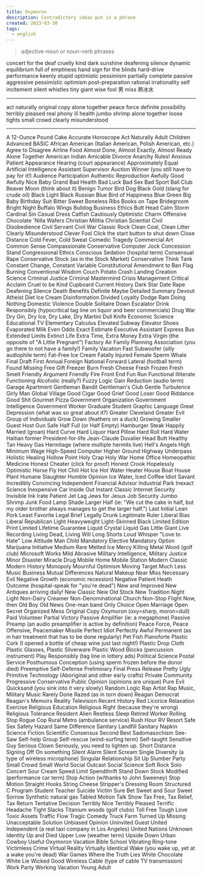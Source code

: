 ```yaml
---
title: Oxymoron
description: Contradictory ideas put in a phrase
created: 2023-03-30
tags:
  - english
---
```


> adjective-noun or noun-verb phrases

concert for the deaf
cruelly kind
dark sunshine
deafening silence
dynamic equilibrium
full of emptiness
hand sign for the blinds
hard-drive performance
keenly stupid
optimistic pessimism
partially complete
passive aggressive
pessimistic optimism
post-preparation
rational irrationality
self incitement
silent whistles
tiny giant
wise fool
男 miss
熱冰水

---

act naturally
original copy
alone together
peace force
definite possibility
terribly pleased
real phony
ill health
jumbo shrimp
alone together
loose tights
small crowd
clearly misunderstood

---

A 12-Ounce Pound Cake
Accurate Horoscope
Act Naturally
Adult Children
Advanced BASIC
African American (Italian American, Polish American, etc.)
Agree to Disagree
Airline Food
Almost Done, Almost Exactly, Almost Ready
Alone Together
American Indian
Amicable Divorce
Anarchy Rules!
Anxious Patient
Appearance Hearing (court appearance)
Approximately Equal
Artificial Intelligence
Assistant Supervisor
Auction Winner (you still have to pay for it!)
Audience Participation
Authentic Reproduction
Awfully Good
Awfully Nice
Baby Grand
Bad Health
Bad Luck
Bad Sex
Bad Sport
Ball Club
Beaver Moon (think about it)
Benign Tumor
Bird Dog
Black Gold (slang for crude oil)
Black Light
Black Russian
Blue Bird of Happiness
Blue Green
Big Baby
Birthday Suit
Bitter Sweet
Boneless Ribs
Books on Tape
Bridegroom
Bright Night
Buffalo Wings
Bulldog
Business Ethics
Butt Head
Calm Storm
Cardinal Sin
Casual Dress
Catfish
Cautiously Optimistic
Charm Offensive
Chocolate 'Nilla Wafers
Christian Militia
Christian Scientist
Civil Disobedience
Civil Servant
Civil War
Classic Rock
Clean Coal, Clean Litter
Clearly Misunderstood
Clever Fool
Click the start button to shut down
Close Distance
Cold Fever, Cold Sweat
Comedic Tragedy
Commercial Art
Common Sense
Compassionate Conservative
Computer Jock
Concession Stand
Congressional Ethics
Conscious Sedation (hospital term)
Consensual Rape
Conservative Stock (as in the Stock Market)
Conservative Think Tank
Constant Change, Constant Variable
Constitutional Amendment to Ban Flag Burning
Conventional Wisdom
Couch Potato
Crash Landing
Creation Science
Criminal Justice
Criminal Mastermind
Crisis Management
Critical Acclaim
Cruel to be Kind
Cupboard
Current History
Dark Star
Date Rape
Deafening Silence
Death Benefits
Definite Maybe
Detailed Summary
Devout Atheist
Diet Ice Cream
Disinformation
Divided Loyalty
Dodge Ram
Doing Nothing
Domestic Violence
Double Solitaire
Down Escalator
Drink Responsibly (hypocritical tag line on liquor and beer commercials)
Drug War
Dry Gin, Dry Ice, Dry Lake, Dry Martini
Dull Knife
Economic Science
Educational TV
Elementary Calculus
Elevated Subway
Elevator Shoes
Evaporated Milk
Even Odds
Exact Estimate
Executive Assistant
Express Bus
Extended Limits
Extinct Life
Extra Time, Extra Money
Extra Virgin (the opposite of "A Little Pregnant")
Factory Air
Family Planning Association (you go there to not have a family!)
Family Vacation
Fast Subwoofer (silly audiophile term)
Fat-Free Ice Cream
Fatally Injured
Female Sperm Whale
Final Draft
First Annual
Foreign National
Forward Lateral (football term)
Found Missing
Free Gift
Freezer Burn
Fresh Cheese
Fresh Frozen
Fresh Smelt
Friendly Argument
Friendly Fire
Front End
Fun Run
Functional Illiterate
Functioning Alcoholic (really?)
Fuzzy Logic
Gain Reduction (audio term)
Garage Apartment
Gentleman Bandit
Gentleman's Club
Gentle Turbulence
Girly Man
Global Village
Good Cigar
Good Grief
Good Loser
Good Riddance
Good Shit
Gourmet Pizza
Government Organization
Government Intelligence
Government Worker
Graduate Student
Graphic Language
Great Depression (what was so great about it?)
Greater Cleveland
Greater Evil
Group of Individuals
Grow Down (feathers on a duck)
Growing Smaller
Guest Host
Gun Safe
Half Full (or Half Empty)
Hamburger Steak
Happily Married (groan)
Hard Curve
Hard Liquor
Hard Pillow
Hard Roll
Hard Water
Haitian former President-for-life Jean-Claude Duvalier
Head Butt
Healthy Tan
Heavy Gas
Hermitage (where multiple hermits live)
Hell's Angels
High Minimum Wage
High-Speed Computer
Higher Ground
Highway Underpass
Holistic Healing
Hollow Point
Holy Crap
Holy War
Home Office
Homeopathic Medicine
Honest Cheater (click for proof)
Honest Crook
Hopelessly Optimistic
Horse Fly
Hot Chili
Hot Ice
Hot Water Heater
House Boat
House Plant
Humane Slaughter
Humble Opinion
Ice Water, Iced Coffee
Idiot Savant
Incredibly Convincing
Independent Financial Advisor
Industrial Park
Inexact Science
Inexpensive Car
Inside Out
Instant Classic
Internet Security
Invisible Ink
Irate Patient
Jet Lag
Jews for Jesus
Job Security
Jumbo Shrimp
Junk Food
Lamp Shade
Larger Half (ie: "We cut the cake in half, but my older brother always manages to get the larger half.")
Last Initial
Lean Pork
Least Favorite
Legal Brief
Legally Drunk
Legitimate Ruler
Liberal Bias
Liberal Republican
Light Heavyweight
Light-Skinned Black
Limited Edition Print
Limited Lifetime Guarantee
Liquid Crystal
Liquid Gas
Little Giant
Live Recording
Living Dead, Living Will
Long Shorts
Loud Whisper
"Love to Hate"
Low Altitude
Man Child
Mandatory Elective
Mandatory Option
Marijuana Initiative
Medium Rare
Melted Ice
Mercy Killing
Metal Wood (golf club)
Microsoft Works
Mild Abrasive
Military Intelligence, Military Justice
Minor Disaster
Miracle Drug
Mobile Home
Mobile Station
Modern Classic
Modern History
Monopoly
Mournful Optimism
Moving Target
Much Less
Music Business
Mutual Differences
Natural Makeup
Near Miss
Necessary Evil
Negative Growth (economic recession)
Negative Patient Heath Outcome (hospital-speak for "you're dead")
New and Improved
New Antiques arriving daily!
New Classic
New Old Stock
New Tradition
Night Light
Non-Dairy Creamer
Non-Denominational Church
Non-Stop Flight
Now, then
Old Boy
Old News
One-man band
Only Choice
Open Marriage
Open Secret
Organized Mess
Original Copy
Oxymoron (oxy=sharp, moron=dull)
Paid Volunteer
Partial Victory
Passive Amplifier (ie: a megaphone)
Passive Preamp (an audio preamplifier is active by definition)
Peace Force, Peace Offensive, Peacemaker Missile
Perfect Idiot
Perfectly Awful
Permanent (as in hair treatment that has to be done regularly)
Pet Fish
Pianoforte
Plastic Cork (I opened a bottle of cheap wine just last night!)
Plastic Drop Cloth
Plastic Glasses, Plastic Silverware
Plastic Wood Blocks (percussion instrument)
Play Responsibly (tag line in lottery ads)
Political Science
Postal Service
Posthumous Conception (using sperm frozen before the donor died)
Preemptive Self-Defense
Preliminary Final
Press Release
Pretty Ugly
Primitive Technology (Aboriginal and other early crafts)
Private Community
Progressive Conservative
Public Opinion (opinions are unique)
Pure Evil
Quicksand (you sink into it very slowly)
Random Logic
Rap Artist
Rap Music, Military Music
Rarely Done
Razed (as in torn down)
Reagan Democrat
Reagan's Memoirs
Reality Television
Recent History
Red Licorice
Relaxation Exercise
Religious Education
Religious Right (because they're wrong)
Religious Tolerance
Resident Alien
Restless Sleep
Retired Worker
Rolling Stop
Rogue Cop
Rural Metro (ambulance service)
Rush Hour
RV Resort
Safe Sex
Safety Hazard
Same Difference
Sanitary Landfill
Sanitary Napkin
Science Fiction
Scientific Consensus
Second Best
Sadomasochism
See-Saw
Self-help Group
Self-rescue (wind-surfing term)
Self-taught
Sensitive Guy
Serious Clown
Seriously, you need to lighten up.
Short Distance
Signing Off On something
Silent Alarm
Silent Scream
Single Diversity (a type of wireless microphone)
Singular Relationship
Sit Up
Slumber Party
Small Crowd
Small World
Social Outcast
Social Science
Soft Rock
Solo Concert
Sour Cream
Speed Limit
Spendthrift
Stand Down
Stock Modified (performance car term)
Stop Action (w/thanks to John Sweeney)
Stop Motion
Straight Hooks
String Cheese
Stripper's Dressing Room
Structured C Program
Student Teacher
Suicide Victim
Sure Bet
Sweet and Sour
Sweet Sorrow
Synthetic natural gas
Tabled Motion
Talk Show
Tax Free, Tax Relief, Tax Return
Tentative Decision
Terribly Nice
Terribly Pleased
Terrific Headache
Tight Slacks
Titanium woods (golf clubs)
Toll Free
Tough Love
Toxic Assets
Traffic Flow
Tragic Comedy
Truck Farm
Turned Up Missing
Unacceptable Solution
Unbiased Opinion
Uninvited Guest
United Independent (a real taxi company in Los Angeles)
United Nations
Unknown Identity
Up and Died
Upper Low (weather term)
Upside Down
Urban Cowboy
Useful Oxymoron
Vacation Bible School
Vibrating Ring-tone
Victimless Crime
Virtual Reality
Virtually Identical
Wake (you wake up, yet at a wake you're dead)
War Games
Where the Truth Lies
White Chocolate
White Lie
Wicked Good
Wireless Cable (type of cable TV transmission)
Work Party
Working Vacation
Young Adult
